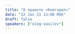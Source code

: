 ```yaml
---
title: "О проекте «Книгодел»"
date: "22 Jan 21 13:00 MSK"
draft: false
speakers: ["oleg-vasilev"]  
---
```

